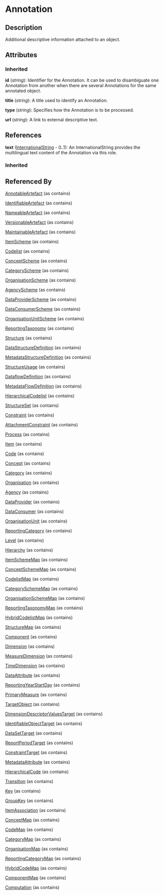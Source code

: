 
# Annotation







## Description

Additional descriptive information attached to an object.


## Attributes

### Inherited

**id** (*string*): Identifier for the Annotation. It can be used to disambiguate one Annotation from another when there are several Annotations for the same annotated object.

**title** (*string*): A title used to identify an Annotation.

**type** (*string*): Specifies how the Annotation is to be processed.

**url** (*string*): A link to external descriptive text.



## References

**text** ([InternationalString](InternationalString.md) - 0..1): An InternationalString provides the multilingual text content of the Annotation via this role.

### Inherited



## Referenced By

[AnnotableArtefact](AnnotableArtefact.md) (as contains)

[IdentifiableArtefact](IdentifiableArtefact.md) (as contains)

[NameableArtefact](NameableArtefact.md) (as contains)

[VersionableArtefact](VersionableArtefact.md) (as contains)

[MaintainableArtefact](MaintainableArtefact.md) (as contains)

[ItemScheme](ItemScheme.md) (as contains)

[Codelist](../Codelist/Codelist.md) (as contains)

[ConceptScheme](../ConceptScheme/ConceptScheme.md) (as contains)

[CategoryScheme](../CategoryScheme/CategoryScheme.md) (as contains)

[OrganisationScheme](OrganisationScheme.md) (as contains)

[AgencyScheme](AgencyScheme.md) (as contains)

[DataProviderScheme](DataProviderScheme.md) (as contains)

[DataConsumerScheme](DataConsumerScheme.md) (as contains)

[OrganisationUnitScheme](OrganisationUnitScheme.md) (as contains)

[ReportingTaxonomy](../CategoryScheme/ReportingTaxonomy.md) (as contains)

[Structure](Structure.md) (as contains)

[DataStructureDefinition](../DataStructure/DataStructureDefinition.md) (as contains)

[MetadataStructureDefinition](../MetadataStructure/MetadataStructureDefinition.md) (as contains)

[StructureUsage](StructureUsage.md) (as contains)

[DataflowDefinition](../DataStructure/DataflowDefinition.md) (as contains)

[MetadataFlowDefinition](../MetadataStructure/MetadataFlowDefinition.md) (as contains)

[HierarchicalCodelist](../Codelist/HierarchicalCodelist.md) (as contains)

[StructureSet](../Mapping/StructureSet.md) (as contains)

[Constraint](../Registry/Constraint.md) (as contains)

[AttachmentConstraint](../Registry/AttachmentConstraint.md) (as contains)

[Process](../Process/Process.md) (as contains)

[Item](Item.md) (as contains)

[Code](../Codelist/Code.md) (as contains)

[Concept](../ConceptScheme/Concept.md) (as contains)

[Category](../CategoryScheme/Category.md) (as contains)

[Organisation](Organisation.md) (as contains)

[Agency](Agency.md) (as contains)

[DataProvider](DataProvider.md) (as contains)

[DataConsumer](DataConsumer.md) (as contains)

[OrganisationUnit](OrganisationUnit.md) (as contains)

[ReportingCategory](../CategoryScheme/ReportingCategory.md) (as contains)

[Level](../Codelist/Level.md) (as contains)

[Hierarchy](../Codelist/Hierarchy.md) (as contains)

[ItemSchemeMap](../Mapping/ItemSchemeMap.md) (as contains)

[ConceptSchemeMap](../Mapping/ConceptSchemeMap.md) (as contains)

[CodelistMap](../Mapping/CodelistMap.md) (as contains)

[CategorySchemeMap](../Mapping/CategorySchemeMap.md) (as contains)

[OrganisationSchemeMap](../Mapping/OrganisationSchemeMap.md) (as contains)

[ReportingTaxonomyMap](../Mapping/ReportingTaxonomyMap.md) (as contains)

[HybridCodelistMap](../Mapping/HybridCodelistMap.md) (as contains)

[StructureMap](../Mapping/StructureMap.md) (as contains)

[Component](Component.md) (as contains)

[Dimension](../DataStructure/Dimension.md) (as contains)

[MeasureDimension](../DataStructure/MeasureDimension.md) (as contains)

[TimeDimension](../DataStructure/TimeDimension.md) (as contains)

[DataAttribute](../DataStructure/DataAttribute.md) (as contains)

[ReportingYearStartDay](../DataStructure/ReportingYearStartDay.md) (as contains)

[PrimaryMeasure](../DataStructure/PrimaryMeasure.md) (as contains)

[TargetObject](../MetadataStructure/TargetObject.md) (as contains)

[DimensionDescriptorValuesTarget](../MetadataStructure/DimensionDescriptorValuesTarget.md) (as contains)

[IdentifiableObjectTarget](../MetadataStructure/IdentifiableObjectTarget.md) (as contains)

[DataSetTarget](../MetadataStructure/DataSetTarget.md) (as contains)

[ReportPeriodTarget](../MetadataStructure/ReportPeriodTarget.md) (as contains)

[ConstraintTarget](../MetadataStructure/ConstraintTarget.md) (as contains)

[MetadataAttribute](../MetadataStructure/MetadataAttribute.md) (as contains)

[HierarchicalCode](../Codelist/HierarchicalCode.md) (as contains)

[Transition](../Process/Transition.md) (as contains)

[Key](../DataStructure/Key.md) (as contains)

[GroupKey](../DataStructure/GroupKey.md) (as contains)

[ItemAssociation](../Mapping/ItemAssociation.md) (as contains)

[ConceptMap](../Mapping/ConceptMap.md) (as contains)

[CodeMap](../Mapping/CodeMap.md) (as contains)

[CategoryMap](../Mapping/CategoryMap.md) (as contains)

[OrganisationMap](../Mapping/OrganisationMap.md) (as contains)

[ReportingCategoryMap](../Mapping/ReportingCategoryMap.md) (as contains)

[HybridCodeMap](../Mapping/HybridCodeMap.md) (as contains)

[ComponentMap](../Mapping/ComponentMap.md) (as contains)

[Computation](../Process/Computation.md) (as contains)


